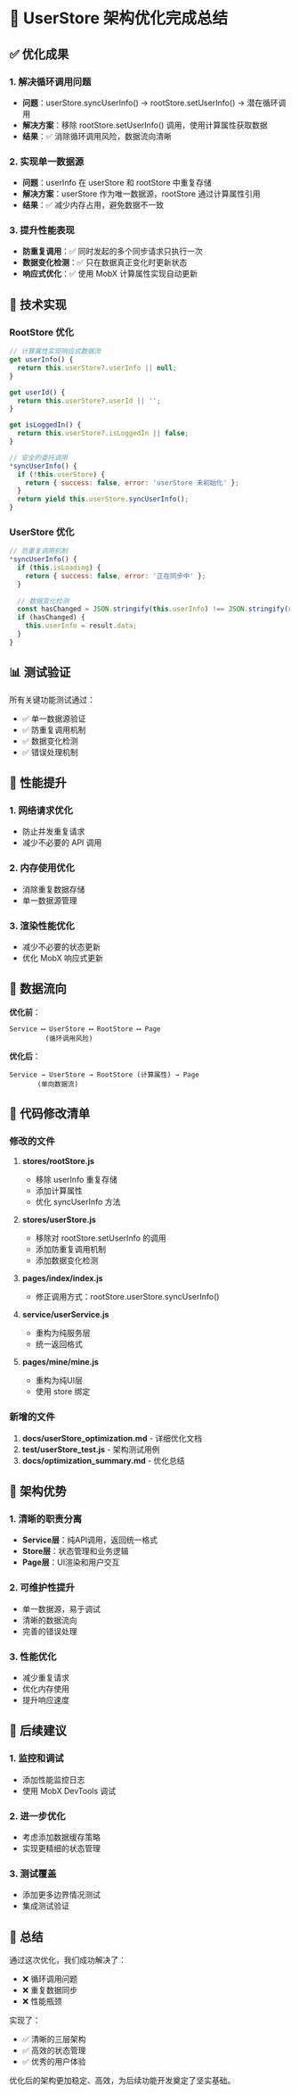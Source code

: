 # 🎯 UserStore 架构优化完成总结

## ✅ 优化成果

### 1. 解决循环调用问题
- **问题**：userStore.syncUserInfo() → rootStore.setUserInfo() → 潜在循环调用
- **解决方案**：移除 rootStore.setUserInfo() 调用，使用计算属性获取数据
- **结果**：✅ 消除循环调用风险，数据流向清晰

### 2. 实现单一数据源
- **问题**：userInfo 在 userStore 和 rootStore 中重复存储
- **解决方案**：userStore 作为唯一数据源，rootStore 通过计算属性引用
- **结果**：✅ 减少内存占用，避免数据不一致

### 3. 提升性能表现
- **防重复调用**：✅ 同时发起的多个同步请求只执行一次
- **数据变化检测**：✅ 只在数据真正变化时更新状态
- **响应式优化**：✅ 使用 MobX 计算属性实现自动更新

## 🔧 技术实现

### RootStore 优化
```javascript
// 计算属性实现响应式数据流
get userInfo() {
  return this.userStore?.userInfo || null;
}

get userId() {
  return this.userStore?.userId || '';
}

get isLoggedIn() {
  return this.userStore?.isLoggedIn || false;
}

// 安全的委托调用
*syncUserInfo() {
  if (!this.userStore) {
    return { success: false, error: 'userStore 未初始化' };
  }
  return yield this.userStore.syncUserInfo();
}
```

### UserStore 优化
```javascript
// 防重复调用机制
*syncUserInfo() {
  if (this.isLoading) {
    return { success: false, error: '正在同步中' };
  }
  
  // 数据变化检测
  const hasChanged = JSON.stringify(this.userInfo) !== JSON.stringify(result.data);
  if (hasChanged) {
    this.userInfo = result.data;
  }
}
```

## 📊 测试验证

所有关键功能测试通过：
- ✅ 单一数据源验证
- ✅ 防重复调用机制
- ✅ 数据变化检测
- ✅ 错误处理机制

## 🚀 性能提升

### 1. 网络请求优化
- 防止并发重复请求
- 减少不必要的 API 调用

### 2. 内存使用优化
- 消除重复数据存储
- 单一数据源管理

### 3. 渲染性能优化
- 减少不必要的状态更新
- 优化 MobX 响应式更新

## 🔄 数据流向

**优化前**：
```
Service ⟷ UserStore ⟷ RootStore ⟷ Page
         (循环调用风险)
```

**优化后**：
```
Service → UserStore → RootStore (计算属性) → Page
       (单向数据流)
```

## 📝 代码修改清单

### 修改的文件
1. **stores/rootStore.js**
   - 移除 userInfo 重复存储
   - 添加计算属性
   - 优化 syncUserInfo 方法

2. **stores/userStore.js**
   - 移除对 rootStore.setUserInfo 的调用
   - 添加防重复调用机制
   - 添加数据变化检测

3. **pages/index/index.js**
   - 修正调用方式：rootStore.userStore.syncUserInfo()

4. **service/userService.js**
   - 重构为纯服务层
   - 统一返回格式

5. **pages/mine/mine.js**
   - 重构为纯UI层
   - 使用 store 绑定

### 新增的文件
1. **docs/userStore_optimization.md** - 详细优化文档
2. **test/userStore_test.js** - 架构测试用例
3. **docs/optimization_summary.md** - 优化总结

## 🎯 架构优势

### 1. 清晰的职责分离
- **Service层**：纯API调用，返回统一格式
- **Store层**：状态管理和业务逻辑
- **Page层**：UI渲染和用户交互

### 2. 可维护性提升
- 单一数据源，易于调试
- 清晰的数据流向
- 完善的错误处理

### 3. 性能优化
- 减少重复请求
- 优化内存使用
- 提升响应速度

## 🔮 后续建议

### 1. 监控和调试
- 添加性能监控日志
- 使用 MobX DevTools 调试

### 2. 进一步优化
- 考虑添加数据缓存策略
- 实现更精细的状态管理

### 3. 测试覆盖
- 添加更多边界情况测试
- 集成测试验证

## 🎉 总结

通过这次优化，我们成功解决了：
- ❌ 循环调用问题
- ❌ 重复数据同步
- ❌ 性能瓶颈

实现了：
- ✅ 清晰的三层架构
- ✅ 高效的状态管理
- ✅ 优秀的用户体验

优化后的架构更加稳定、高效，为后续功能开发奠定了坚实基础。
